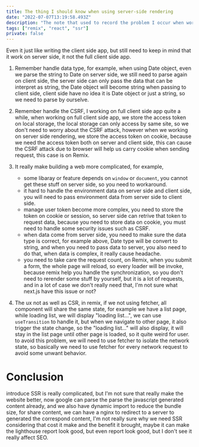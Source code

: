 ```yaml
---
title: The thing I should know when using server-side rendering
date: "2022-07-07T13:19:58.493Z"
description: "The note that used to record the problem I occur when working on server-side rendering"
tags: ["remix", "react", "ssr"]
private: false
---
```


Even it just like writing the client side app, but still need to keep in mind that it work on server side, it not the full client side app.

1. Remember handle data type, for example, when using Date object, even we parse the string to Date on server side, we still need to parse again on client side, the server side can only pass the data that can be interpret as string, the Date object will become string when passing to client side, client side have no idea it is Date object or just a string, so we need to parse by ourselve.

2. Remember handle the CSRF, I working on full client side app quite a while, when working on full client side app, we store the access token on local storage, the local storage can only access by same site, so we don't need to worry about the CSRF attack, however when we working on server side rendering, we store the access token on cookie, because we need the access token both on server and client side, this can cause the CSRF attack due to browser will help us carry cookie when sending request, this case is on Remix.

3. It really make building a web more complicated, for example,

   - some libaray or feature depends on `window` or `document`, you cannot get these stuff on server side, so you need to workaround.
   - it hard to handle the environment data on server side and client side, you will need to pass environment data from server side to client side.
   - manage user token become more complex, you need to store the token on cookie or session, so server side can retrive that token to request data, because you need to store data on cookie, you must need to handle some security issues such as CSRF.
   - when data come from server side, you need to make sure the data type is correct, for example above, Date type will be convert to string, and when you need to pass data to server, you also need to do that, when data is complex, it really cause headache.
   - you need to take care the request count, on Remix, when you submit a form, the whole page will reload, so every loader will be invoke, because remix help you handle the synchronization, so you don't need to rerender some stuff by yourself, but it is a lot of requests, and in a lot of case we don't really need that, I'm not sure what next.js have this issue or not?

4. The ux not as well as CSR, in remix, if we not using fetcher, all component will share the same state, for example we have a list page, while loading list, we will display "loading list...", we can use `useTransition` to handle it, but when we navigate to other page, it also trigger the state change, so the "loading list..." will also display, it will stay in the list page until other page is loaded, so it quite weird for user. to avoid this problem, we will need to use fetcher to isolate the network state, so basically we need to use fetcher for every network request to avoid some unwant behavior.

# Conclusion

introduce SSR is really complicated, but I'm not sure that really make the website better, now google can parse the parse the javascript generated content already, and we also have dynamic import to reduce the bundle size, for share content, we can have a nginx to redirect to a server to generated the correspond content, I'm not really sure why we need SSR considering that cost it make and the benefit it brought, maybe it can make the lighthouse report look good, but even report look good, but I don't see it really affect SEO.
